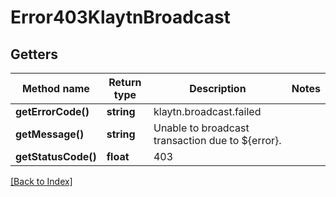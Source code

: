 # Error403KlaytnBroadcast

## Getters

Method name | Return type | Description | Notes
------------ | ------------- | ------------- | -------------
**getErrorCode()** | **string** | klaytn.broadcast.failed |
**getMessage()** | **string** | Unable to broadcast transaction due to ${error}. |
**getStatusCode()** | **float** | 403 |

[[Back to Index]](../index.md)
